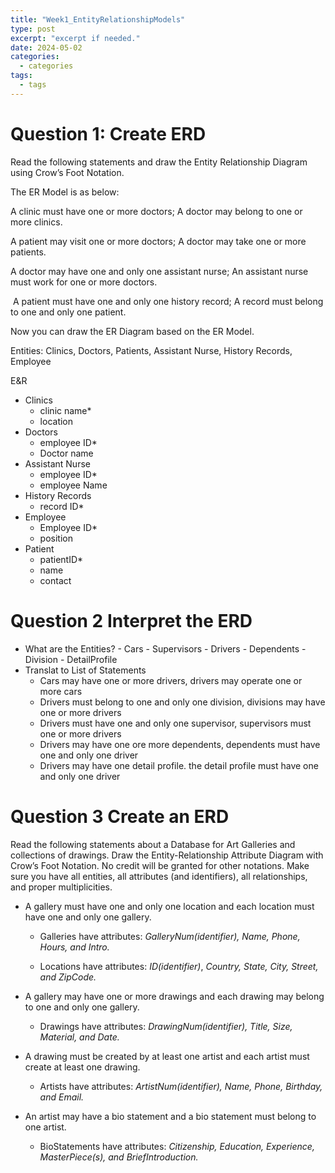 ```yaml
---
title: "Week1_EntityRelationshipModels"
type: post
excerpt: "excerpt if needed."
date: 2024-05-02
categories:
  - categories
tags:
  - tags
---
```

# Question 1: Create ERD

Read the following statements and draw the Entity Relationship Diagram using Crow’s Foot Notation. 

The ER Model is as below:

A clinic must have one or more doctors; A doctor may belong to one or more clinics.

A patient may visit one or more doctors; A doctor may take one or more patients.

A doctor may have one and only one assistant nurse; An assistant nurse must work for one or more doctors. 

 A patient must have one and only one history record; A record must belong to one and only one patient. 

Now you can draw the ER Diagram based on the ER Model.

Entities: Clinics, Doctors, Patients, Assistant Nurse, History Records, Employee

E&R
- Clinics
	- clinic name*
	- location
- Doctors
	- employee ID*
	- Doctor name
- Assistant Nurse
	- employee ID*
	- employee Name
- History Records
	- record ID*
- Employee
	- Employee ID*
	- position
- Patient
	- patientID*
	- name
	- contact

# Question 2 Interpret the ERD

- What are the Entities?
		- Cars
		- Supervisors
		- Drivers
		- Dependents
		- Division
		- DetailProfile
- Translat to List of Statements
	- Cars may have one or more drivers, drivers may operate one or more cars
	- Drivers must belong to one and only one division, divisions may have one or more drivers
	- Drivers must have one and only one supervisor, supervisors must one or more drivers
	- Drivers may have one ore more dependents, dependents must have one and only one driver
	- Drivers may have one detail profile. the detail profile must have one and only one driver
# Question 3 Create an ERD
Read the following statements about a Database for Art Galleries and collections of drawings. Draw the Entity-Relationship Attribute Diagram with Crow’s Foot Notation. No credit will be granted for other notations. Make sure you have all entities, all attributes (and identifiers), all relationships, and proper multiplicities.

- A gallery must have one and only one location and each location must have one and only one gallery. 
    
    - Galleries have attributes: _GalleryNum(identifier), Name, Phone, Hours, and Intro._ 
        
    - Locations have attributes: _ID(identifier)_, _Country, State, City, Street, and ZipCode._
        
- A gallery may have one or more drawings and each drawing may belong to one and only one gallery. 
    
    - Drawings have attributes: _DrawingNum(identifier), Title, Size, Material, and Date._
        
- A drawing must be created by at least one artist and each artist must create at least one drawing. 
    
    - Artists have attributes: _ArtistNum(identifier), Name, Phone, Birthday, and Email._
        
- An artist may have a bio statement and a bio statement must belong to one artist.
    
    - BioStatements have attributes: _Citizenship, Education, Experience, MasterPiece(s), and BriefIntroduction._